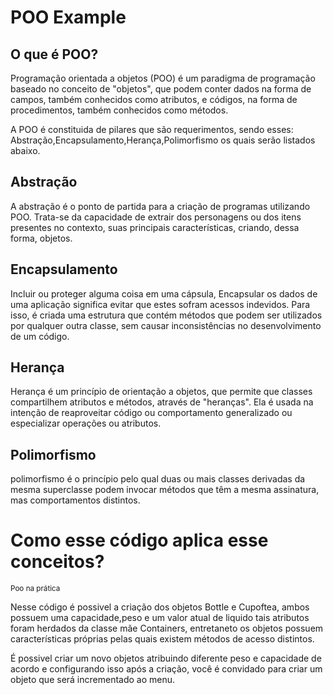 # POO Example

## O que é POO? 
<p> Programação orientada a objetos (POO) é um paradigma de programação baseado no conceito de "objetos", que podem conter dados na forma de campos, também conhecidos como atributos, e códigos, na forma de procedimentos, também conhecidos como métodos. 
</p>
<p> A POO é constituida de pilares que são requerimentos, sendo esses: Abstração,Encapsulamento,Herança,Polimorfismo os quais serão listados abaixo.
</p>
 
## Abstração
<p> A abstração é o ponto de partida para a criação de programas utilizando POO. Trata-se da capacidade de extrair dos personagens ou dos itens presentes no contexto, suas principais características, criando, dessa forma, objetos. </p>

## Encapsulamento 
<p>Incluir ou proteger alguma coisa em uma cápsula, Encapsular os dados de uma aplicação significa evitar que estes sofram acessos indevidos. Para isso, é criada uma estrutura que contém métodos que podem ser utilizados por qualquer outra classe, sem causar inconsistências no desenvolvimento de um código. </p>

## Herança
<p>Herança é um princípio de orientação a objetos, que permite que classes compartilhem atributos e métodos, através de "heranças". Ela é usada na intenção de reaproveitar código ou comportamento generalizado ou especializar operações ou atributos.</p>

## Polimorfismo 
<p>polimorfismo é o princípio pelo qual duas ou mais classes derivadas da mesma superclasse podem invocar métodos que têm a mesma assinatura, mas comportamentos distintos.</p>

# Como esse código aplica esse conceitos? 
<small>Poo na prática</small>
<p> Nesse código é possivel a criação dos objetos Bottle e Cupoftea, ambos possuem uma capacidade,peso e um valor atual de liquido tais atributos foram herdados da classe mãe Containers, entretaneto os objetos possuem características próprias pelas quais existem métodos de acesso distintos.     
</p> 
<p> É possivel criar um novo objetos atribuindo diferente peso e capacidade de acordo e configurando isso após a criação, você é convidado para criar um objeto que será incrementado ao menu. 
</p>

